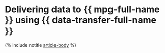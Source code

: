 # Delivering data to {{ mpg-full-name }} using {{ data-transfer-full-name }}

{% include notitle [article-body](../../_tutorials/dataplatform/datatransfer/mkf-to-mpg.md) %}

